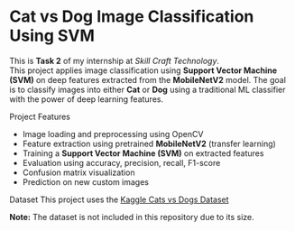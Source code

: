 # Cat vs Dog Image Classification Using SVM

This is **Task 2** of my internship at *Skill Craft Technology*.  
This project applies image classification using **Support Vector Machine (SVM)** on deep features extracted from the **MobileNetV2** model. The goal is to classify images into either **Cat** or **Dog** using a traditional ML classifier with the power of deep learning features.

Project Features
- Image loading and preprocessing using OpenCV
- Feature extraction using pretrained **MobileNetV2** (transfer learning)
- Training a **Support Vector Machine (SVM)** on extracted features
- Evaluation using accuracy, precision, recall, F1-score
- Confusion matrix visualization
- Prediction on new custom images

Dataset
This project uses the [Kaggle Cats vs Dogs Dataset](https://www.kaggle.com/c/dogs-vs-cats/data)

**Note:** The dataset is not included in this repository due to its size.  
